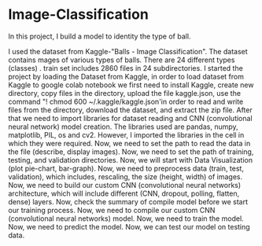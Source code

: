 # Image-Classification

In this project, I build a model to identity the type of ball.

I used the dataset from Kaggle-"Balls - Image Classification". The dataset contains mages of various types of balls.
There are 24 different types (classes) . train set includes 2860 files in 24 subdirectories. 
I started the project by loading the Dataset from Kaggle, in order to load dataset from Kaggle to google colab notebook we first need to install Kaggle,
create new directory, copy files in the directory, upload the file kaggle.json, 
use the command "! chmod 600 ~/.kaggle/kaggle.json'in order to read and write files from the directory,  download the dataset, and extract the zip file.
After that we need to import libraries for dataset reading and CNN (convolutional neural network) model creation. The libraries used are pandas, numpy,
matplotlib, PIL, os and cv2. However, I imported the libraries in the cell in which they were required.
Now, we need to set the path to read the data in the file (describe, display images).
Now, we need to set the path of training, testing, and validation directories. 
Now, we will start with Data Visualization (plot pie-chart, bar-graph).
Now, we need to preprocess data (train, test, validation), which includes, rescaling, the size (height, width) of images.
Now, we need to build our custom CNN (convolutional neural networks) architecture, which will include different (CNN, dropout, polling, flatten, dense) layers.
Now, check the summary of compile model before we start our training process.
Now, we need to compile our custom CNN (convolutional neural networks) model. 
Now, we need to train the model.
Now, we need to predict the model.
Now, we can test our model on testing data.
